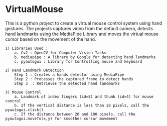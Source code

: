 # VirtualMouse
This is a python project to create a virtual mouse control system using hand gestures. 
The projects captures video from the default camera, detects hand landmarks using the MediaPipe Library and moves the virtual mouse cursor based on the movement of the hand.

	1) Libraries Used :
		a. Cv2 : OpenCV for Computer Vision Tasks
		b. mediapipe : A library by Google for detecting hand landmarks
		c. pyautogui : Library for Controlling mouse and keyboard

	2) Hand LandMark Detection
		Step 1 : Creates a hands detector using MediaPipe
		Step 2 : Processes the captured frame to detect hands
		Step 3  : Retrieves the detected hand landmarks

	3) Mouse Control
		a. Landmark of index fingers (id=8) and thumb (id=4) for mouse control
		b. If the vertical distance is less than 20 pixels, call the pyautogui.click()
		c. If the distance between 20 and 100 pixels, call the pyautogui.moveTo(x,y) for smoother cursor movement

	


